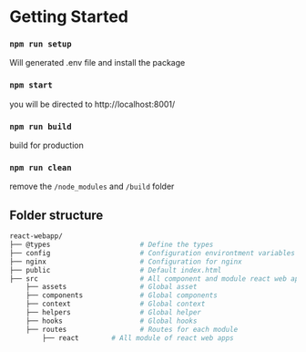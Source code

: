 # Getting Started

### `npm run setup`

Will generated .env file and install the package


### `npm start`

you will be directed to http://localhost:8001/


### `npm run build`

build for production


### `npm run clean`

remove the `/node_modules` and `/build` folder


## Folder structure

```sh
react-webapp/
├── @types                      # Define the types
├── config                      # Configuration environtment variables
├── nginx                       # Configuration for nginx
├── public                      # Default index.html
├── src                         # All component and module react web app
    ├── assets                  # Global asset
    ├── components              # Global components
    ├── context                 # Global context
    ├── helpers                 # Global helper
    ├── hooks                   # Global hooks
    ├── routes                  # Routes for each module
        ├── react        # All module of react web apps
```